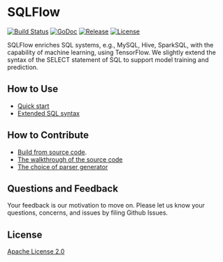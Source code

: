 # SQLFlow

[![Build Status](https://travis-ci.org/sql-machine-learning/sqlflow.svg?branch=develop)](https://travis-ci.org/sql-machine-learning/sqlflow) [![GoDoc](https://godoc.org/github.com/sql-machine-learning/sqlflow?status.svg)](https://godoc.org/github.com/sql-machine-learning/sqlflow) [![Release](https://img.shields.io/github/release/sql-machine-learning/sqlflow.svg)](https://github.com/sql-machine-learning/sqlflow/releases) [![License](https://img.shields.io/badge/license-Apache%202-blue.svg)](LICENSE)

SQLFlow enriches SQL systems, e.g., MySQL, Hive, SparkSQL, with the capability of machine learning, using TensorFlow.  We slightly extend the syntax of the SELECT statement of SQL to support model training and prediction.

## How to Use

- [Quick start](doc/quickstart.md)
- [Extended SQL syntax](doc/design.md)

## How to Contribute

- [Build from source code](doc/build.md).
- [The walkthrough of the source code](doc/walkthrough.md)
- [The choice of parser generator](doc/sql_parser.md)

## Questions and Feedback

Your feedback is our motivation to move on. Please let us know your questions, concerns, and issues by filing Github Issues.

## License

[Apache License 2.0](https://github.com/sql-machine-learning/sqlflow/LICENSE)
